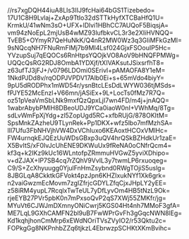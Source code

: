 //rs7xgDQH44iuA8Lls3IIJ9fcHai64bGS1Tizebedo=
17U1C8H9Lvlaj+ZxAp9TtIo32dSTTkHyfXTCBaHfQ1U=
KrmkU/41wNm3sO+UFX+lDlvi1HBhCC7AUQoF5BiqsjA=
vm94zNoEpL2mjUsB4wMZ93lufbkvCL3r3e2XIiHVNQQ=
TvEB5+OYmyR7QeHuNkK/Q4nR2MW0Wz3q3GIiMFkGzMI=
9sNQcqNH7FNuRmFlMj7b9MI4Lsf024GjxFSOouIP5Hc=
YVzupSuj7qEQOCs6RnHtpsYQOjkVO8AoV9bHNQFPMWg=
UQQcQsRG2RDJ8OmbA1YDXjf/tXIVAKsutJSixsrfhT8=
z63ufTJ3jFJ+/v0796LDOmi0SErivl+pAMAOFA8Y1eM=
1NkdPJDd8v/rqODPJVPDV17Alb0Ei+s+65mVdo4biyY=
9pU5dRODPhx1mWD54r/ysnBtcLEsDdLWYW036tjMSds=
fPJYE52McEnzl+V66mn/jASiEx+9L+LocTs0fMz7R7Q=
oz51pVeaVmSbLNk9mxfQzQpxLjI7wn4FD/m4j+jnAQQ=
1wabrAbybPMlH8DBeoUDJ9YCa0iaoW0nI+VWhMq/8Tg=
sdLvWmFpXjYdg+zl5ZopUgd5RC+xfbRUjG/878OKItM=
SpsMnkZAzheU9TLynRek+Pp1DKX+wfz5lbo7mfMzhSA=
lIl7Ufu3FbNHVjhVW4DxVChIuxo6KEAoxtHCOxVMlHc=
FW4urnqkEJQEzUuWDsGBxp3uQV4hrQSkBZHdkUr1zaE=
X5BvItS/xF0IvJcUhENE9DKWuUx9fReNA0oCNfrQcm4=
kf3q+k2IKz9kUc16WLntofpZRmmuHVGwZ5yviXDhipo=
v+dZJAX+IP7SB4cq7rZQhV9VvlL3y7twmLP6rxuoqeg=
C9/S+ZcXhyuugg0YjulFnHmZsybnd0RWgTOjiS5uslg=
8JBGLqA8CkktkGFVokt4pzJpn6KHZIxukNYf1Xk6grk=
n2vaiGwzmEcMovm7zgIZfrjcGDYLZfqCjxJHpLY2yEE=
z58iRM4yupL7RcqlxTwTeUL7yDfLyvOm4HB5tNzL9Ok=
rjeEYB27PVr5pbK0n7mPxsoQvP2qS7XWj55ZMKfr/jg=
MYuVt6CJWJmDXmnyONiCwrj5KGS04Ht4nh7MMoF3gfA=
ME7LqL9GXhCAMFN2bl9uB7FwWPrGvFh3gGqcNWN8lEg=
Kd1kqhjhonCmMrp6xEWdNOriTVsZVyIO2/r53Qktu2c=
FOPkgGg8NKPnhbZZq6tjkzL4EbrwzpSCHKtXKmBvihc=
